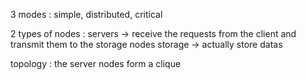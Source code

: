 3 modes : simple, distributed, critical

2 types of nodes :
    servers -> receive the requests from the client and transmit them to the storage nodes
    storage -> actually store datas

topology :
    the server nodes form a clique
